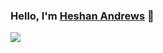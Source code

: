 ### Hello, I'm [Heshan Andrews](https://heshanandrews.codes) 👋

[![](https://github-readme-stats.vercel.app/api?username=gravewalker666&hide_border=true&hide_title=true)](https://github.com/gravewalker666/github-readme-stats)
